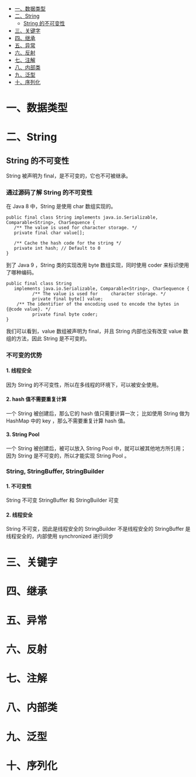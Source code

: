 <!-- TOC -->
- [一、数据类型](#一数据类型)
- [二、String](#二String)
  - [String 的不可变性](#String的不可变性)
- [三、关键字](#三关键字)
- [四、继承](#四继承)
- [五、异常](#五异常)
- [六、反射](#六反射)
- [七、注解](#七注解)
- [八、内部类](#八内部类)
- [九、泛型](#九泛型)
- [十、序列化](#十序列化)
<!-- TOC -->


# 一、数据类型


# 二、String

## String 的不可变性
String 被声明为 final，是不可变的，它也不可被继承。

### 通过源码了解 String 的不可变性

在 Java 8 中，String 是使用 char 数组实现的。
```
public final class String implements java.io.Serializable, Comparable<String>, CharSequence {
   /** The value is used for character storage. */
   private final char value[];

   /** Cache the hash code for the string */
   private int hash; // Default to 0
}
```
到了 Java 9 ，String 类的实现改用 byte 数组实现，同时使用 coder 来标识使用了哪种编码。
```
public final class String
   implements java.io.Serializable, Comparable<String>, CharSequence {
          /** The value is used for 	character storage. */
          private final byte[] value;
    /** The identifier of the encoding used to encode the bytes in {@code value}. */
          private final byte coder;
}
```
我们可以看到，value 数组被声明为 final，并且 String 内部也没有改变 value 数组的方法，因此 String 是不可变的。

### 不可变的优势

#### 1. 线程安全
因为 String 的不可变性，所以在多线程的环境下，可以被安全使用。

#### 2. hash 值不需要重复计算
一个 String 被创建后，那么它的 hash 值只需要计算一次；
比如使用 String 做为 HashMap 中的 key ，那么不需要重复计算 hash 值。

#### 3. String Pool
一个 String 被创建后，被可以放入 String Pool 中，就可以被其他地方所引用；因为 String 是不可变的，所以才能实现 String Pool 。

### String, StringBuffer, StringBuilder

#### 1. 不可变性
String 不可变
StringBuffer 和 StringBuilder 可变

#### 2. 线程安全
String 不可变，因此是线程安全的
StringBuilder 不是线程安全的
StringBuffer 是线程安全的，内部使用 synchronized 进行同步


# 三、关键字


# 四、继承


# 五、异常


# 六、反射


# 七、注解


# 八、内部类


# 九、泛型


# 十、序列化
